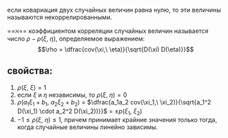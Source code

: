 если ковариация двух случайных величин равна нулю, то эти величины называются некоррелированными.

==$\aleph$== коэффициентом корреляции случайных величин называется число $\rho - \rho(\xi,\ \eta)$, определяемое выражением:
$$\rho = \dfrac{cov(\xi,\ \eta)}{\sqrt{D(\xi) D(\eta)}}$$

## свойства:
1. $\rho(\xi,\ \xi) = 1$
2. если $\xi$ и $\eta$ независимы, то $\rho(\xi,\ \eta) = 0$
3. $\rho(a_1\xi_1 + b_1,\ a_2\xi_2 + b_2)$ $=$ $\dfrac{a_1a_2 cov(\xi_1,\ \xi_2)}{\sqrt{a_1^2 D(\xi_1) \cdot a_2^2 D(\xi_2))}}$ $=$ $\pm p(\xi_1,\ \xi_2)$
4. $-1 \le \rho(\xi,\ \eta) \le 1$, причем принимает крайние значения только тогда, когда случайные величины линейно зависимы.